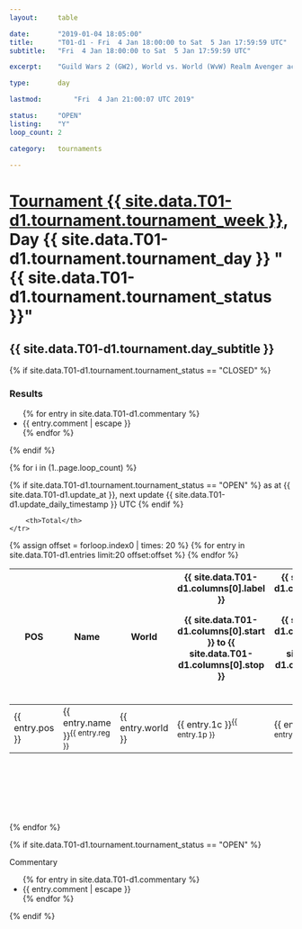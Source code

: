 ```yaml
---
layout: 	table

date: 		"2019-01-04 18:05:00"
title: 		"T01-d1 - Fri  4 Jan 18:00:00 to Sat  5 Jan 17:59:59 UTC"
subtitle: 	"Fri  4 Jan 18:00:00 to Sat  5 Jan 17:59:59 UTC"

excerpt:    "Guild Wars 2 (GW2), World vs. World (WvW) Realm Avenger achivement Tournament. \"Every Kill Counts\""

type:       day

lastmod: 		"Fri  4 Jan 21:00:07 UTC 2019"

status:     "OPEN"
listing:    "Y"
loop_count: 2

category: 	tournaments

---
```

<div class="table_header">
    <h1><a href="{{ site.data.T01-d1.tournament.week_url }}">Tournament {{ site.data.T01-d1.tournament.tournament_week }}</a>, Day {{ site.data.T01-d1.tournament.tournament_day }} "{{ site.data.T01-d1.tournament.tournament_status }}"</h1>
    <h2>{{ site.data.T01-d1.tournament.day_subtitle }}</h2> 
</div>

{% if site.data.T01-d1.tournament.tournament_status == "CLOSED" %} 
<div class="commentary">
  <h3>Results</h3>
  <ul>
    {% for entry in site.data.T01-d1.commentary %}
    <li class="commentary_list">{{ entry.comment | escape }}</li>
    {% endfor %}
  </ul>
</div>
{% endif %}


{% for i in (1..page.loop_count) %}

{% if site.data.T01-d1.tournament.tournament_status == "OPEN" %} 
<span class="table_nextupdate">as at {{ site.data.T01-d1.update_at }}, next update {{ site.data.T01-d1.update_daily_timestamp }} UTC</span> 
{% endif %}

<table class="day_table">
  <colgroup>
    <col style="width:18px">
    <col style="width:55px">
    <col style="width:55px">
    <col style="width:12px">
    <col style="width:12px">
    <col style="width:12px">
    <col style="width:12px">
    <col style="width:12px">
    <col style="width:12px">
    <col style="width:12px">
    <col style="width:12px">
    <col style="width:12px">
    <col style="width:12px">
    <col style="width:12px">
    <col style="width:12px">
    <col style="width:12px">
    <col style="width:12px">
    <col style="width:12px">
    <col style="width:12px">
    <col style="width:12px">
    <col style="width:12px">
    <col style="width:12px">
    <col style="width:12px">
    <col style="width:12px">
    <col style="width:12px">
    <col style="width:12px">
    <col style="width:12px">
    <col style="width:18px">
  </colgroup>  
  <thead>
    <tr>
        <th>POS</th>
        <th class="AlignLeft">Name</th>
        <th class="AlignLeft">World</th>

<th><div class="label">{{ site.data.T01-d1.columns[0].label }}<p class="onhover">{{ site.data.T01-d1.columns[0].start }} to {{ site.data.T01-d1.columns[0].stop }}</p></div>​</th>
<th><div class="label">{{ site.data.T01-d1.columns[1].label }}<p class="onhover">{{ site.data.T01-d1.columns[1].start }} to {{ site.data.T01-d1.columns[1].stop }}</p></div>​</th>
<th><div class="label">{{ site.data.T01-d1.columns[2].label }}<p class="onhover">{{ site.data.T01-d1.columns[2].start }} to {{ site.data.T01-d1.columns[2].stop }}</p></div>​</th>
<th><div class="label">{{ site.data.T01-d1.columns[3].label }}<p class="onhover">{{ site.data.T01-d1.columns[3].start }} to {{ site.data.T01-d1.columns[3].stop }}</p></div>​</th>
<th><div class="label">{{ site.data.T01-d1.columns[4].label }}<p class="onhover">{{ site.data.T01-d1.columns[4].start }} to {{ site.data.T01-d1.columns[4].stop }}</p></div>​</th>
<th><div class="label">{{ site.data.T01-d1.columns[5].label }}<p class="onhover">{{ site.data.T01-d1.columns[5].start }} to {{ site.data.T01-d1.columns[5].stop }}</p></div>​</th>
<th><div class="label">{{ site.data.T01-d1.columns[6].label }}<p class="onhover">{{ site.data.T01-d1.columns[6].start }} to {{ site.data.T01-d1.columns[6].stop }}</p></div>​</th>
<th><div class="label">{{ site.data.T01-d1.columns[7].label }}<p class="onhover">{{ site.data.T01-d1.columns[7].start }} to {{ site.data.T01-d1.columns[7].stop }}</p></div>​</th>
<th><div class="label">{{ site.data.T01-d1.columns[8].label }}<p class="onhover">{{ site.data.T01-d1.columns[8].start }} to {{ site.data.T01-d1.columns[8].stop }}</p></div>​</th>
<th><div class="label">{{ site.data.T01-d1.columns[9].label }}<p class="onhover">{{ site.data.T01-d1.columns[9].start }} to {{ site.data.T01-d1.columns[9].stop }}</p></div>​</th>
<th><div class="label">{{ site.data.T01-d1.columns[10].label }}<p class="onhover">{{ site.data.T01-d1.columns[10].start }} to {{ site.data.T01-d1.columns[10].stop }}</p></div>​</th>

<th><div class="label">{{ site.data.T01-d1.columns[11].label }}<p class="onhover">{{ site.data.T01-d1.columns[11].start }} to {{ site.data.T01-d1.columns[11].stop }}</p></div>​</th>
<th><div class="label">{{ site.data.T01-d1.columns[12].label }}<p class="onhover">{{ site.data.T01-d1.columns[12].start }} to {{ site.data.T01-d1.columns[12].stop }}</p></div>​</th>
<th><div class="label">{{ site.data.T01-d1.columns[13].label }}<p class="onhover">{{ site.data.T01-d1.columns[13].start }} to {{ site.data.T01-d1.columns[13].stop }}</p></div>​</th>
<th><div class="label">{{ site.data.T01-d1.columns[14].label }}<p class="onhover">{{ site.data.T01-d1.columns[14].start }} to {{ site.data.T01-d1.columns[14].stop }}</p></div>​</th>
<th><div class="label">{{ site.data.T01-d1.columns[15].label }}<p class="onhover">{{ site.data.T01-d1.columns[15].start }} to {{ site.data.T01-d1.columns[15].stop }}</p></div>​</th>
<th><div class="label">{{ site.data.T01-d1.columns[16].label }}<p class="onhover">{{ site.data.T01-d1.columns[16].start }} to {{ site.data.T01-d1.columns[16].stop }}</p></div>​</th>
<th><div class="label">{{ site.data.T01-d1.columns[17].label }}<p class="onhover">{{ site.data.T01-d1.columns[17].start }} to {{ site.data.T01-d1.columns[17].stop }}</p></div>​</th>
<th><div class="label">{{ site.data.T01-d1.columns[18].label }}<p class="onhover">{{ site.data.T01-d1.columns[18].start }} to {{ site.data.T01-d1.columns[18].stop }}</p></div>​</th>
<th><div class="label">{{ site.data.T01-d1.columns[19].label }}<p class="onhover">{{ site.data.T01-d1.columns[19].start }} to {{ site.data.T01-d1.columns[19].stop }}</p></div>​</th>
<th><div class="label">{{ site.data.T01-d1.columns[20].label }}<p class="onhover">{{ site.data.T01-d1.columns[20].start }} to {{ site.data.T01-d1.columns[20].stop }}</p></div>​</th>

<th><div class="label">{{ site.data.T01-d1.columns[21].label }}<p class="onhover">{{ site.data.T01-d1.columns[21].start }} to {{ site.data.T01-d1.columns[21].stop }}</p></div>​</th>
<th><div class="label">{{ site.data.T01-d1.columns[22].label }}<p class="onhover">{{ site.data.T01-d1.columns[22].start }} to {{ site.data.T01-d1.columns[22].stop }}</p></div>​</th>
<th><div class="label">{{ site.data.T01-d1.columns[23].label }}<p class="onhover">{{ site.data.T01-d1.columns[23].start }} to {{ site.data.T01-d1.columns[23].stop }}</p></div>​</th>

        <th>Total</th>
    </tr>
  </thead>
  {% assign offset = forloop.index0 | times: 20 %}
<tbody>
{% for entry in site.data.T01-d1.entries limit:20 offset:offset %}
  <tr>
    <td class="pl{{ entry.pos }}">{{ entry.pos }}</td>
    <td class="AlignLeft">{{ entry.name }}<sup>{{ entry.reg }}</sup></td>
    <td class="AlignLeft">{{ entry.world }}</td>
    <td class="pl{{ entry.1p }}">{{ entry.1c }}<sup>{{ entry.1p }}</sup></td>
    <td class="pl{{ entry.2p }}">{{ entry.2c }}<sup>{{ entry.2p }}</sup></td>
    <td class="pl{{ entry.3p }}">{{ entry.3c }}<sup>{{ entry.3p }}</sup></td>
    <td class="pl{{ entry.4p }}">{{ entry.4c }}<sup>{{ entry.4p }}</sup></td>
    <td class="pl{{ entry.5p }}">{{ entry.5c }}<sup>{{ entry.5p }}</sup></td>
    <td class="pl{{ entry.6p }}">{{ entry.6c }}<sup>{{ entry.6p }}</sup></td>
    <td class="pl{{ entry.7p }}">{{ entry.7c }}<sup>{{ entry.7p }}</sup></td>
    <td class="pl{{ entry.8p }}">{{ entry.8c }}<sup>{{ entry.8p }}</sup></td>
    <td class="pl{{ entry.9p }}">{{ entry.9c }}<sup>{{ entry.9p }}</sup></td>
    <td class="pl{{ entry.10p }}">{{ entry.10c }}<sup>{{ entry.10p }}</sup></td>
    <td class="pl{{ entry.11p }}">{{ entry.11c }}<sup>{{ entry.11p }}</sup></td>
    <td class="pl{{ entry.12p }}">{{ entry.12c }}<sup>{{ entry.12p }}</sup></td>
    <td class="pl{{ entry.13p }}">{{ entry.13c }}<sup>{{ entry.13p }}</sup></td>
    <td class="pl{{ entry.14p }}">{{ entry.14c }}<sup>{{ entry.14p }}</sup></td>
    <td class="pl{{ entry.15p }}">{{ entry.15c }}<sup>{{ entry.15p }}</sup></td>
    <td class="pl{{ entry.16p }}">{{ entry.16c }}<sup>{{ entry.16p }}</sup></td>
    <td class="pl{{ entry.17p }}">{{ entry.17c }}<sup>{{ entry.17p }}</sup></td>
    <td class="pl{{ entry.18p }}">{{ entry.18c }}<sup>{{ entry.18p }}</sup></td>
    <td class="pl{{ entry.19p }}">{{ entry.19c }}<sup>{{ entry.19p }}</sup></td>
    <td class="pl{{ entry.20p }}">{{ entry.20c }}<sup>{{ entry.20p }}</sup></td>
    <td class="pl{{ entry.21p }}">{{ entry.21c }}<sup>{{ entry.21p }}</sup></td>
    <td class="pl{{ entry.22p }}">{{ entry.22c }}<sup>{{ entry.22p }}</sup></td>
    <td class="pl{{ entry.23p }}">{{ entry.23c }}<sup>{{ entry.23p }}</sup></td>
    <td class="pl{{ entry.24p }}">{{ entry.24c }}<sup>{{ entry.24p }}</sup></td>
    <td>{{ entry.total }}</td>
  </tr>
{% endfor %}  
</tbody>
</table>
<div class="leaderboard">
  <script async src="//pagead2.googlesyndication.com/pagead/js/adsbygoogle.js"></script>
  <!-- 728x90 -->
  <ins class="adsbygoogle"
       style="display:inline-block;width:728px;height:90px"
       data-ad-client="ca-pub-3274917281288240"
       data-ad-slot="3870538733"></ins>
  <script>
  (adsbygoogle = window.adsbygoogle || []).push({});
  </script>    
</div>
<br />
{% endfor %}

{% if site.data.T01-d1.tournament.tournament_status == "OPEN" %} 
<div class="commentary">
  <span class="commentary_title">Commentary</span>
  <ul>
    {% for entry in site.data.T01-d1.commentary %}
    <li class="commentary_list">{{ entry.comment | escape }}</li>
    {% endfor %}
  </ul>
</div>
{% endif %}


